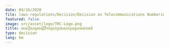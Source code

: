 ```yaml
---
date: 04/16/2020
file: laws-regulations/Decision/Decision on Telecommunications Numbering Code Management.pdf
featured: false
image: src/asset/logo/TRC-Logo.png
title: សេចក្តីសម្រេចស្តីពីការគ្រប់គ្រងលេខកូដទូរគមនាគមន៍
type: decision
lang: km
---
```

